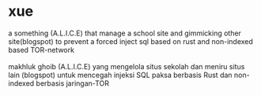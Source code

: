 # xue

a something (A.L.I.C.E) that manage a school site and gimmicking other site(blogspot) to prevent a forced inject sql based on rust and non-indexed based TOR-network<br><br>
makhluk ghoib (A.L.I.C.E) yang mengelola situs sekolah dan meniru situs lain (blogspot) untuk mencegah injeksi SQL paksa berbasis Rust dan non-indexed berbasis jaringan-TOR
